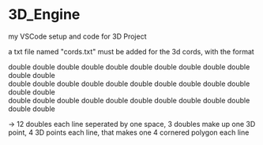# 3D_Engine
my VSCode setup and code for 3D Project

a txt file named "cords.txt" must be added for the 3d cords, with the format

                                               
double double double double double double double double double double double double                                                         
double double double double double double double double double double double double                           
double double double double double double double double double double double double                                      

-> 12 doubles each line seperated by one space, 
3 doubles make up one 3D point,
4 3D points each line, 
that makes one 4 cornered polygon each line
